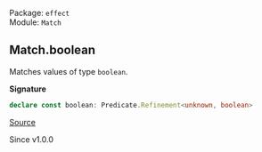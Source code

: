 Package: `effect`<br />
Module: `Match`<br />

## Match.boolean

Matches values of type `boolean`.

**Signature**

```ts
declare const boolean: Predicate.Refinement<unknown, boolean>
```

[Source](https://github.com/Effect-TS/effect/tree/main/packages/effect/src/Match.ts#L988)

Since v1.0.0
